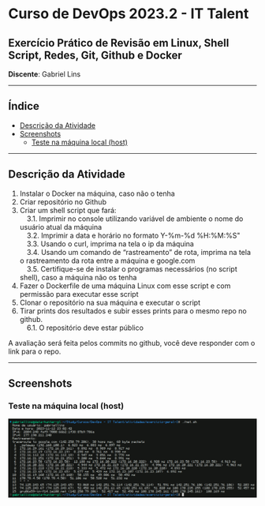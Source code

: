 <h1>Curso de DevOps 2023.2 - IT Talent</h1>

<h2>Exercício Prático de Revisão em Linux, Shell Script, Redes, Git, Github e Docker</h2>

**Discente**: Gabriel Lins

---

<h2>Índice</h2>

- [Descrição da Atividade](#descrição-da-atividade)
- [Screenshots](#screenshots)
  - [Teste na máquina local (host)](#teste-na-máquina-local-host)


---

## Descrição da Atividade

1. Instalar o Docker na máquina, caso não o tenha
2. Criar repositório no Github
3. Criar um shell script que fará:<br>
  &emsp;3.1. Imprimir no console utilizando variável de ambiente o nome do usuário atual da máquina<br>
  &emsp;3.2. Imprimir a data e horário no formato Y-%m-%d %H:%M:%S"<br>
  &emsp;3.3. Usando o curl, imprima na tela o ip da máquina<br>
  &emsp;3.4. Usando um comando de “rastreamento” de rota, imprima na tela o rastreamento da rota entre a máquina e google.com<br>
  &emsp;3.5. Certifique-se de instalar o programas necessários (no script shell), caso a máquina não os tenha<br>
4. Fazer o Dockerfile de uma máquina Linux com esse script e com permissão para executar esse script
5. Clonar o repositório na sua máquina e executar o script
6. Tirar prints dos resultados e subir esses prints para o mesmo repo no github.<br>
  &emsp;6.1. O repositório deve estar público

A avaliação será feita pelos commits no github, você deve responder com o link para o repo.

---

## Screenshots

### Teste na máquina local (host)

![Teste do script na maquina local](imgs/script_local.png)
